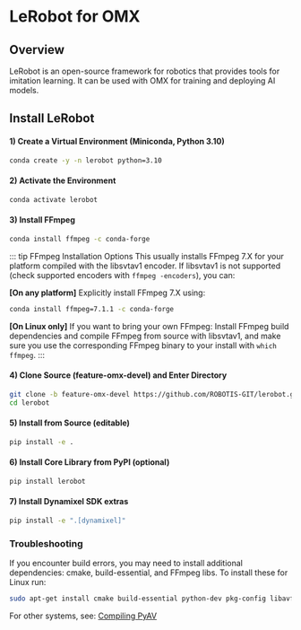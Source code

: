 # LeRobot for OMX

## Overview

LeRobot is an open-source framework for robotics that provides tools for imitation learning. It can be used with OMX for training and deploying AI models.

## Install LeRobot

#### 1) Create a Virtual Environment (Miniconda, Python 3.10)
```bash
conda create -y -n lerobot python=3.10
```

#### 2) Activate the Environment
```bash
conda activate lerobot
```

#### 3) Install FFmpeg
```bash
conda install ffmpeg -c conda-forge
```

::: tip FFmpeg Installation Options
This usually installs FFmpeg 7.X for your platform compiled with the libsvtav1 encoder. If libsvtav1 is not supported (check supported encoders with `ffmpeg -encoders`), you can:

**[On any platform]** Explicitly install FFmpeg 7.X using:
```bash
conda install ffmpeg=7.1.1 -c conda-forge
```

**[On Linux only]** If you want to bring your own FFmpeg: Install FFmpeg build dependencies and compile FFmpeg from source with libsvtav1, and make sure you use the corresponding FFmpeg binary to your install with `which ffmpeg`.
:::

#### 4) Clone Source (feature-omx-devel) and Enter Directory
```bash
git clone -b feature-omx-devel https://github.com/ROBOTIS-GIT/lerobot.git
cd lerobot
```

#### 5) Install from Source (editable)
```bash
pip install -e .
```

#### 6) Install Core Library from PyPI (optional)
```bash
pip install lerobot
```

#### 7) Install Dynamixel SDK extras
```bash
pip install -e ".[dynamixel]"
```

### Troubleshooting

If you encounter build errors, you may need to install additional dependencies: cmake, build-essential, and FFmpeg libs. To install these for Linux run:

```bash
sudo apt-get install cmake build-essential python-dev pkg-config libavformat-dev libavcodec-dev libavdevice-dev libavutil-dev libswscale-dev libswresample-dev libavfilter-dev pkg-config
```

For other systems, see: [Compiling PyAV](https://pyav.org/docs/stable/overview/installation.html)